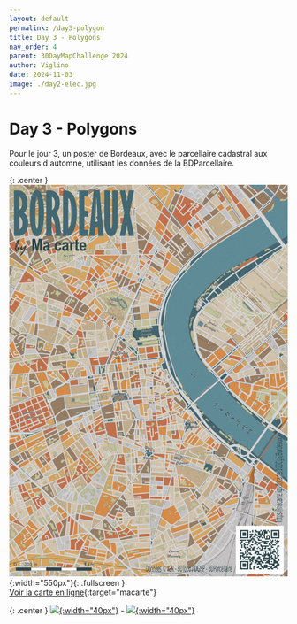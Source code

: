 ```yaml
---
layout: default
permalink: /day3-polygon
title: Day 3 - Polygons
nav_order: 4
parent: 30DayMapChallenge 2024
author: Viglino
date: 2024-11-03
image: ./day2-elec.jpg
---
```

# Day 3 - Polygons

Pour le jour 3, un poster de Bordeaux, avec le parcellaire cadastral aux couleurs d'automne, utilisant les données de la BDParcellaire.

{: .center }
![](./day3-bordeaux.jpg){:width="550px"}{: .fullscreen }    
[Voir la carte en ligne](https://macarte.ign.fr/carte/100Cg5/Plan-poster-de-Bordeaux){:target="macarte"}

{: .center }
[![](https://upload.wikimedia.org/wikipedia/commons/5/5a/X_icon_2.svg){:width="40px"}](https://x.com/jmviglino/status/1852978438644146365) - [![](https://upload.wikimedia.org/wikipedia/commons/d/d5/Mastodon_logotype_%28simple%29_new_hue.svg){:width="40px"}](https://mapstodon.space/deck/@jmviglino/113418779215746037)
